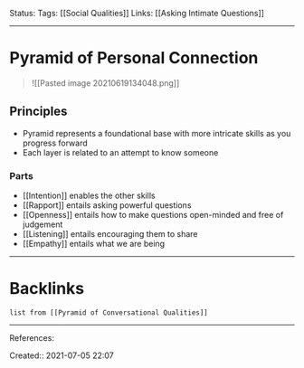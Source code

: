 Status: 
Tags: [[Social Qualities]]
Links: [[Asking Intimate Questions]]
___
# Pyramid of Personal Connection
> ![[Pasted image 20210619134048.png]]
## Principles
- Pyramid represents a foundational base with more intricate skills as you progress forward
- Each layer is related to an attempt to know someone
### Parts
- [[Intention]] enables the other skills
- [[Rapport]] entails asking powerful questions
- [[Openness]] entails how to make questions open-minded and free of judgement
- [[Listening]] entails encouraging them to share
- [[Empathy]] entails what we are being
___
# Backlinks
```dataview
list from [[Pyramid of Conversational Qualities]]
```
___
References: 

Created:: 2021-07-05 22:07
